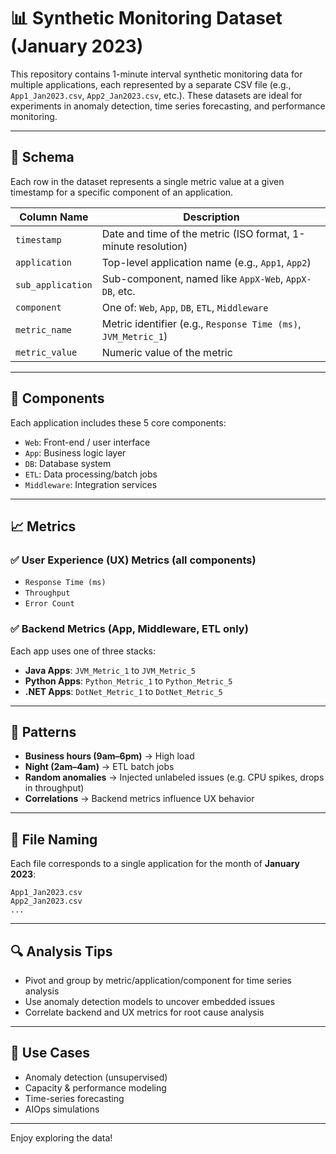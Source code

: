 # 📊 Synthetic Monitoring Dataset (January 2023)

This repository contains 1-minute interval synthetic monitoring data for multiple applications, each represented by a separate CSV file (e.g., `App1_Jan2023.csv`, `App2_Jan2023.csv`, etc.). These datasets are ideal for experiments in anomaly detection, time series forecasting, and performance monitoring.

---

## 🧱 Schema

Each row in the dataset represents a single metric value at a given timestamp for a specific component of an application.

| Column Name       | Description |
|-------------------|-------------|
| `timestamp`       | Date and time of the metric (ISO format, 1-minute resolution) |
| `application`     | Top-level application name (e.g., `App1`, `App2`) |
| `sub_application` | Sub-component, named like `AppX-Web`, `AppX-DB`, etc. |
| `component`       | One of: `Web`, `App`, `DB`, `ETL`, `Middleware` |
| `metric_name`     | Metric identifier (e.g., `Response Time (ms)`, `JVM_Metric_1`) |
| `metric_value`    | Numeric value of the metric |

---

## 🧩 Components

Each application includes these 5 core components:
- `Web`: Front-end / user interface
- `App`: Business logic layer
- `DB`: Database system
- `ETL`: Data processing/batch jobs
- `Middleware`: Integration services

---

## 📈 Metrics

### ✅ User Experience (UX) Metrics (all components)
- `Response Time (ms)`
- `Throughput`
- `Error Count`

### ✅ Backend Metrics (App, Middleware, ETL only)
Each app uses one of three stacks:

- **Java Apps**: `JVM_Metric_1` to `JVM_Metric_5`
- **Python Apps**: `Python_Metric_1` to `Python_Metric_5`
- **.NET Apps**: `DotNet_Metric_1` to `DotNet_Metric_5`

---

## 🔁 Patterns

- **Business hours (9am–6pm)** → High load
- **Night (2am–4am)** → ETL batch jobs
- **Random anomalies** → Injected unlabeled issues (e.g. CPU spikes, drops in throughput)
- **Correlations** → Backend metrics influence UX behavior

---

## 📂 File Naming

Each file corresponds to a single application for the month of **January 2023**:

```
App1_Jan2023.csv
App2_Jan2023.csv
...
```

---

## 🔍 Analysis Tips

- Pivot and group by metric/application/component for time series analysis
- Use anomaly detection models to uncover embedded issues
- Correlate backend and UX metrics for root cause analysis

---

## 🧠 Use Cases

- Anomaly detection (unsupervised)
- Capacity & performance modeling
- Time-series forecasting
- AIOps simulations

---

Enjoy exploring the data!
